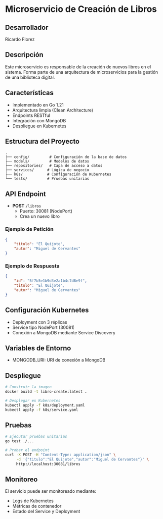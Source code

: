 # Microservicio de Creación de Libros

## Desarrollador
Ricardo Florez

## Descripción
Este microservicio es responsable de la creación de nuevos libros en el sistema. Forma parte de una arquitectura de microservicios para la gestión de una biblioteca digital.

## Características
- Implementado en Go 1.21
- Arquitectura limpia (Clean Architecture)
- Endpoints RESTful
- Integración con MongoDB
- Despliegue en Kubernetes

## Estructura del Proyecto
```
.
├── config/         # Configuración de la base de datos
├── models/         # Modelos de datos
├── repositories/   # Capa de acceso a datos
├── services/      # Lógica de negocio
├── k8s/           # Configuración de Kubernetes
└── tests/         # Pruebas unitarias
```

## API Endpoint
- **POST** `/libros`
  - Puerto: 30081 (NodePort)
  - Crea un nuevo libro

### Ejemplo de Petición
```json
{
    "titulo": "El Quijote",
    "autor": "Miguel de Cervantes"
}
```

### Ejemplo de Respuesta
```json
{
    "id": "5f7b5e1b9d3e2a1b4c7d8e9f",
    "titulo": "El Quijote",
    "autor": "Miguel de Cervantes"
}
```

## Configuración Kubernetes
- Deployment con 3 réplicas
- Service tipo NodePort (30081)
- Conexión a MongoDB mediante Service Discovery

## Variables de Entorno
- MONGODB_URI: URI de conexión a MongoDB

## Despliegue
```bash
# Construir la imagen
docker build -t libro-create:latest .

# Desplegar en Kubernetes
kubectl apply -f k8s/deployment.yaml
kubectl apply -f k8s/service.yaml
```

## Pruebas
```bash
# Ejecutar pruebas unitarias
go test ./...

# Probar el endpoint
curl -X POST -H "Content-Type: application/json" \
     -d '{"titulo":"El Quijote","autor":"Miguel de Cervantes"}' \
     http://localhost:30081/libros
```

## Monitoreo
El servicio puede ser monitoreado mediante:
- Logs de Kubernetes
- Métricas de contenedor
- Estado del Service y Deployment 